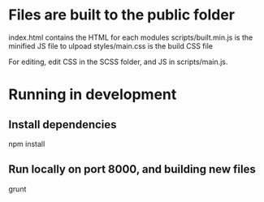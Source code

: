 # Files are built to the public folder

index.html contains the HTML for each modules
scripts/built.min.js is the minified JS file to ulpoad
styles/main.css is the build CSS file

For editing, edit CSS in the SCSS folder, and JS in scripts/main.js.

# Running in development

## Install dependencies

npm install

## Run locally on port 8000, and building new files
grunt
